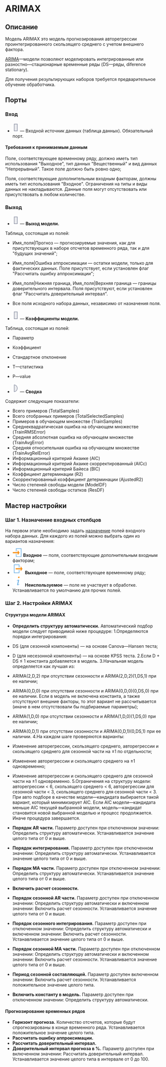 # ARIMAX

## Описание

Модель ARIMAX это модель прогнозирования авторегрессии проинтегрированного скользящего среднего с учетом внешнего фактора.

[ARIMA](https://ru.wikipedia.org/wiki/ARIMA)—модели позволяют моделировать интегрированные или разностно—стационарные временные ряды (DS—ряды, diference stationary).

Для получения результирующих наборов требуется предварительное обучение обработчика.

## Порты

### Вход
* ![](../../media/app/icons/ports/table-inactive.svg) — Входной источник данных (таблица данных). Обязательный порт.

#### Требования к принимаемым данным

Поле, соответствующее временному ряду, должно иметь тип использования &quot;Выходное&quot;, тип данных &quot;Вещественный&quot;  и вид данных &quot;Непрерывный&quot;. Такое поле должно быть ровно одно;

Поля, соответствующие дополнительным входным факторам, должны иметь тип использования &quot;Входное&quot;. Ограничения на типы и виды данных не накладываются. Данные поля могут отсутствовать или присутствовать в любом количестве.

### Выход

* ![](../../media/app/icons/ports/table-inactive.svg) — **Выход модели.**

Таблица, состоящая из полей:

* Имя\_поля|Прогноз — прогнозируемые значения, как для присутствующих в наборе отсчетов временного ряда, так и для &quot;будущих значений&quot;;
* Имя\_поля|Ошибка аппроксимации — остатки модели, только для фактических данных. Поле присутствует, если установлен флаг &quot;Рассчитать ошибку аппроксимации&quot;;
* Имя\_поля|Нижняя граница, Имя\_поля|Верхняя граница — границы доверительного интервала. Поля присутствуют, если установлен флаг &quot;Рассчитать доверительный интервал&quot;.
* Все поля исходного набора данных, независимо от назначения поля.

* ![](../../media/app/icons/ports/table-inactive.svg) — **Коэффициенты модели.**

Таблица, состоящая из полей:

* Параметр
* Коэффициент
* Стандартное отклонение
* T—статистика
* P—value

* ![](../../media/app/icons/ports/output-variable-inactive.svg) — **Сводка**

Содержит следующие показатели:

* Всего примеров (TotalSamples)
* Всего отобранных примеров (TotalSelectedSamples)
* Примеров в обучающем множестве (TrainSamples)
* Среднеквадратическая ошибка на обучающем множестве (TrainRMSError)
* Средняя абсолютная ошибка на обучающем множестве (TrainAvgError)
* Средняя относительная ошибка на обучающем множестве (TrainAvgRelError)
* Информационный критерий Акаике (AIC)
* Информационный критерий Акаике скорректированный (AICc)
* Информационный критерий Байеса (BIC)
* Коэффициент детерминации (R2)
* Скорректированный коэффициент детерминации (AjustedR2)
* Число степеней свободы модели (ModelDF)
* Число степеней свободы остатков (ResDF)

## Мастер настройки

### Шаг 1. Назначение входных столбцов

На первом этапе необходимо задать [назначение](../../data/datasetfieldoptions.md) полей входного набора данных.
Для каждого из полей можно выбрать один из вариантов назначения:

* ![](../../media/app/icons/toolbar-18/used-1.svg) **Входное** — поля, соответствующие дополнительным входным факторам;
* ![](../../media/app/icons/toolbar-18/used-2.svg) **Выходное** — поле, соответствующее временному ряду;
* ![](../../media/app/processors/substitution-03.svg) **Неиспользуемое** — поле не участвует в обработке. Устанавливается по умолчанию для прочих полей.

### Шаг 2. Настройки ARIMAX

#### Структура модели ARIMAX

* **Определить структуру автоматически.**
Автоматический подбор модели следует приводимой ниже процедуре:
1.Определяются порядки интегрирования:
 * DS (для сезонной компоненты) — на основе Canova—Hansen теста;
 * D (для несезонной компоненты) — на основе KPSS теста.
2.Если D + DS ≤ 1 константа добавляется в модель.
3.Начальная модель определяется как лучшая из:
 * ARIMA(2,D,2) при отсутствии сезонности и ARIMA(2,D,2)(1,DS,1) при ее наличии;
 * ARIMA(0,D,0) при отсутствии сезонности и ARIMA(0,D,0)(0,DS,0) при ее наличии. Если в модель не включена константа, а также отсутствуют внешние факторы, то этот вариант не рассчитывается (иначе в нем отсутствовали бы подбираемые параметры);
 * ARIMA(1,D,0) при отсутствии сезонности и ARIMA(1,D,0)(1,DS,0) при ее наличии;
 * ARIMA(0,D,1) при отсутствии сезонности и ARIMA(0,D,1)(0,DS,1) при ее наличии.
4.На каждом шаге проверяются варианты:
 * Изменение авторегрессии, скользящего среднего, авторегрессии  и скользящего среднего  для сезонной части на ±1 по отдельности;
 * Изменение авторегрессии и скользящего среднего на ±1 одновременно;
 * Изменение авторегрессии  и скользящего среднего  для сезонной части на ±1 одновременно.
5.Ограничения на структуру модели: авторегрессии &lt; 6, скользящего среднего &lt; 6, авторегрессии для сезонной части &lt; 3, скользящего среднего  для сезонной части &lt; 3.
При авто подборе в качестве модели—кандидата выбирается такой вариант, который минимизирует AIC. Если AIC модели—кандидата меньше AIC текущей выбранной модели, модель—кандидат становится новой выбранной моделью и процесс продолжается. Иначе процедура завершается.

* **Порядок AR части.** Параметр доступен при отключенном значении: Определить структуру автоматически. Устанавливается значение целого типа от 0 и выше.
* **Порядок интегрирования.** Параметр доступен при отключенном значении: Определить структуру автоматически. Устанавливается значение целого типа от 0 и выше.
* **Порядок MA части.** Параметр доступен при отключенном значении: Определить структуру автоматически. Устанавливается значение целого типа от 0 и выше.
* **Включить расчет сезонности.**
* **Порядок сезонной AR части.** Параметр доступен при отключенном значении: Определить структуру автоматически и включенном значении: Включить расчет сезонности. Устанавливается значение целого типа от 0 и выше.
* **Порядок сезонного  интегрирования.** Параметр доступен при отключенном значении: Определить структуру автоматически и включенном значении: Включить расчет сезонности. Устанавливается значение целого типа от 0 и выше.
* **Порядок сезонной MA части.** Параметр доступен при отключенном значении: Определить структуру автоматически и включенном значении: Включить расчет сезонности. Устанавливается значение целого типа от 0 и выше.
* **Период сезонной составляющей.** Параметр доступен включенном значении: Включить расчет сезонности. Устанавливается положительное значение целого типа.
* **Включить константу в модель.** Параметр доступен при отключенном значении: Определить структуру автоматически.

#### Прогнозирование временных рядов

* **Горизонт прогноза.** Количество отсчетов, которые будут спрогнозированы в конце временного ряда. Устанавливается положительное значение целого типа.
* **Рассчитать ошибку аппроксимации.**
* **Рассчитать доверительный интервал.**
* **Доверительный интервал прогноза в %.** Параметр доступен при включенном значении: Рассчитать доверительный интервал. Устанавливается значение целого типа в интервале от 0 до 100.